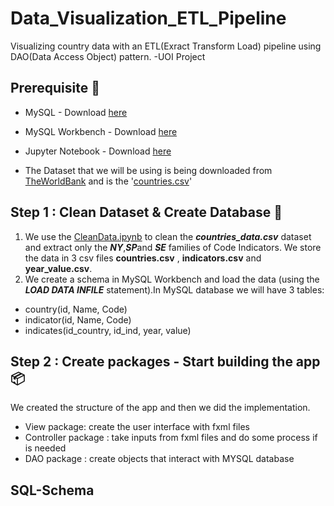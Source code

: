 # Data_Visualization_ETL_Pipeline
Visualizing country data with an ETL(Exract Transform Load) pipeline using DAO(Data Access Object) pattern. -UOI Project

## Prerequisite :wave:

- MySQL - Download [here](https://www.mysql.com)

- MySQL Workbench - Download [here](https://dev.mysql.com/downloads/file/?id=509428) 

- Jupyter Notebook - Download [here](https://jupyter.org/install)

- The Dataset that we will be using is being downloaded from [TheWorldBank](https://data.worldbank.org/) and is the '[countries.csv](https://github.com/Georgemouts/Data_Visualization_ETL_Pipeline/blob/main/countries_data.csv)'

## Step 1 : Clean Dataset & Create Database :memo: 
1. We use the [CleanData.ipynb](https://github.com/Georgemouts/Data_Visualization_ETL_Pipeline/blob/main/CleanData.ipynb) to clean the ***countries_data.csv*** dataset and extract only the ***NY***,***SP***and ***SE***  families of Code Indicators. We store the data in 3 csv files **countries.csv** , **indicators.csv** and **year_value.csv**.
2. We create a schema in MySQL Workbench and load the data (using the ***LOAD DATA INFILE*** statement).In MySQL database we will have 3 tables:
 
  - country(id, Name, Code)
  - indicator(id, Name, Code)
  - indicates(id_country, id_ind, year, value)


## Step 2 : Create packages - Start building the app :package:
We created the structure of the app and then we did the  implementation.

- View package: create the user interface with fxml files
- Controller package : take inputs from fxml files and do some process if is needed
- DAO package : create objects that interact with MYSQL database


## SQL-Schema






